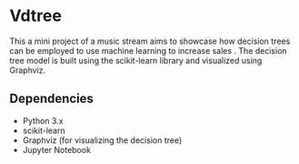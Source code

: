 # Vdtree 
This a mini project of a music stream  aims to showcase how decision trees can be employed to use machine learning to increase sales . The decision tree model is built using the scikit-learn library and visualized using Graphviz.

## Dependencies
- Python 3.x
- scikit-learn
- Graphviz (for visualizing the decision tree)
- Jupyter Notebook
